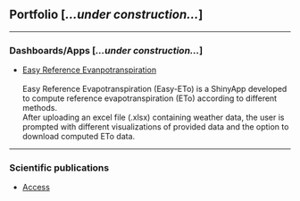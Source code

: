 ## Portfolio [*...under construction...*]

---

### Dashboards/Apps [*...under construction...*]
- [Easy Reference Evanpotranspiration](/pages/Easy-ETo)<br><br>
Easy Reference Evapotranspiration (Easy-ETo) is a ShinyApp developed to compute reference evapotranspiration (ETo) according to different methods. <br> 
After uploading an excel file (.xlsx) containing weather data, the user is prompted with different visualizations of provided data and the option to download computed ETo data.

---

### Scientific publications 
- [Access](/pages/research_pub)


<!--
[Project 2 Title](/sample_page)
<img src="images/dummy_thumbnail.jpg?raw=true"/>
-->

<!--
[Project 3 Title](http://example.com/)
<img src="images/dummy_thumbnail.jpg?raw=true"/>
-->

<!--
### Category Name 2-->
<!--
- [Project 1 Title](http://example.com/)
- [Project 2 Title](http://example.com/)
- [Project 3 Title](http://example.com/)
- [Project 4 Title](http://example.com/)
- [Project 5 Title](http://example.com/)
-->





<p style="font-size:11px"></p>

